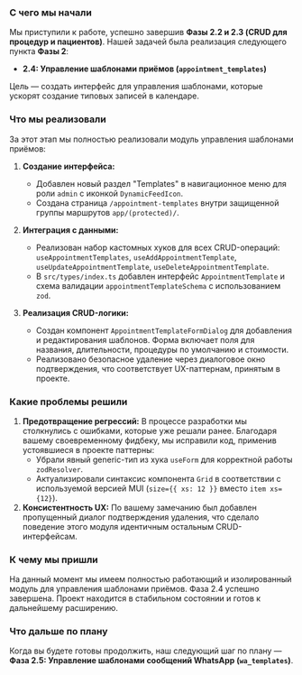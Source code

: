 ### С чего мы начали

Мы приступили к работе, успешно завершив __Фазы 2.2 и 2.3 (CRUD для процедур и пациентов)__. Нашей задачей была реализация следующего пункта __Фазы 2__:
-   __2.4: Управление шаблонами приёмов (`appointment_templates`)__

Цель — создать интерфейс для управления шаблонами, которые ускорят создание типовых записей в календаре.

### Что мы реализовали

За этот этап мы полностью реализовали модуль управления шаблонами приёмов:

1.  __Создание интерфейса:__
    *   Добавлен новый раздел "Templates" в навигационное меню для роли `admin` с иконкой `DynamicFeedIcon`.
    *   Создана страница `/appointment-templates` внутри защищенной группы маршрутов `app/(protected)/`.

2.  __Интеграция с данными:__
    *   Реализован набор кастомных хуков для всех CRUD-операций: `useAppointmentTemplates`, `useAddAppointmentTemplate`, `useUpdateAppointmentTemplate`, `useDeleteAppointmentTemplate`.
    *   В `src/types/index.ts` добавлен интерфейс `AppointmentTemplate` и схема валидации `appointmentTemplateSchema` с использованием `zod`.

3.  __Реализация CRUD-логики:__
    *   Создан компонент `AppointmentTemplateFormDialog` для добавления и редактирования шаблонов. Форма включает поля для названия, длительности, процедуры по умолчанию и стоимости.
    *   Реализовано безопасное удаление через диалоговое окно подтверждения, что соответствует UX-паттернам, принятым в проекте.

### Какие проблемы решили

1.  __Предотвращение регрессий:__ В процессе разработки мы столкнулись с ошибками, которые уже решали ранее. Благодаря вашему своевременному фидбеку, мы исправили код, применив устоявшиеся в проекте паттерны:
    *   Убрали явный generic-тип из хука `useForm` для корректной работы `zodResolver`.
    *   Актуализировали синтаксис компонента `Grid` в соответствии с используемой версией MUI (`size={{ xs: 12 }}` вместо `item xs={12}`).
2.  __Консистентность UX:__ По вашему замечанию был добавлен пропущенный диалог подтверждения удаления, что сделало поведение этого модуля идентичным остальным CRUD-интерфейсам.

### К чему мы пришли

На данный момент мы имеем полностью работающий и изолированный модуль для управления шаблонами приёмов. Фаза 2.4 успешно завершена. Проект находится в стабильном состоянии и готов к дальнейшему расширению.

### Что дальше по плану

Когда вы будете готовы продолжить, наш следующий шаг по плану — __Фаза 2.5: Управление шаблонами сообщений WhatsApp (`wa_templates`)__.
